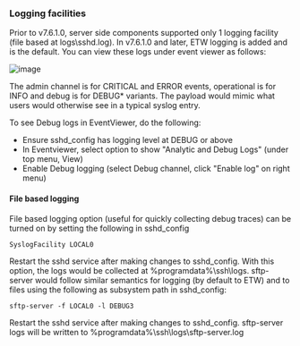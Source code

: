 ### Logging facilities
Prior to v7.6.1.0, server side components supported only 1 logging facility (file based at logs\sshd.log). 
In v7.6.1.0 and later, ETW logging is added and is the default. You can view these logs under event viewer as follows:


![image](https://user-images.githubusercontent.com/14185020/37054957-4c6b2d4e-2135-11e8-90e3-3eba472ffc46.png)

The admin channel is for CRITICAL and ERROR events, operational is for INFO and debug is for DEBUG* variants.
The payload would mimic what users would otherwise see in a typical syslog entry. 

To see Debug logs in EventViewer, do the following:
- Ensure sshd_config has logging level at DEBUG or above
- In Eventviewer, select option to show "Analytic and Debug Logs" (under top menu, View)
- Enable Debug logging (select Debug channel, click "Enable log" on right menu) 

#### File based logging 
File based logging option (useful for quickly collecting debug traces) can be turned on by setting the following in sshd_config

 `SyslogFacility LOCAL0 `

Restart the sshd service after making changes to sshd_config.
With this option, the logs would be collected at %programdata%\ssh\logs.
sftp-server would follow similar semantics for logging (by default to ETW) and to files using the following as subsystem path in sshd_config:

`sftp-server -f LOCAL0 -l DEBUG3`

Restart the sshd service after making changes to sshd_config. sftp-server logs will be written to %programdata%\ssh\logs\sftp-server.log